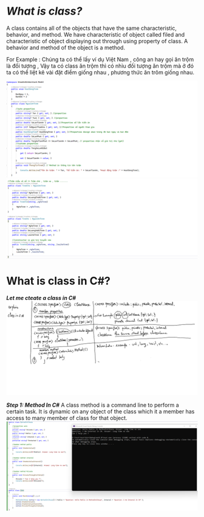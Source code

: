 #  ***What is class?***
 A class contains all of the objects that have the same characteristic, behavior, and method. 
We have characteristic of object called filed and characteristic of object displaying out through using property of class.
 A behavior and method of the object is a method.
 
For Example : Chúng ta có thể lấy ví dụ  Việt Nam , công an hay gọi ăn trộm là đối tượng , Vậy ta có class ăn trộm thì có nhìu đối tượng ăn trộm mà ở đó ta có thể liệt kê vài đặt điểm giống nhau , phương thức ăn trôm giống nhau.
 
 ![enter image description here](https://github.com/thanhlong2803/update-image/blob/main/image4/nguoiantrom1.png) 
 ![enter image description here](https://github.com/thanhlong2803/update-image/blob/main/image4/tromkethua1.png)

# What is class in C#?

***Let me cteate a class in C#***
 ![enter image description here](https://github.com/thanhlong2803/update-image/blob/main/image4/structclass.png)
 
 ***Step 1: Method In C#***
 A class method is a command line to perform a certain task. It is dynamic on any object of the class which it a member has access to  many member of class for that object.
  ![enter image description here](https://github.com/thanhlong2803/update-image/blob/main/image4/testpuplic1.png)
